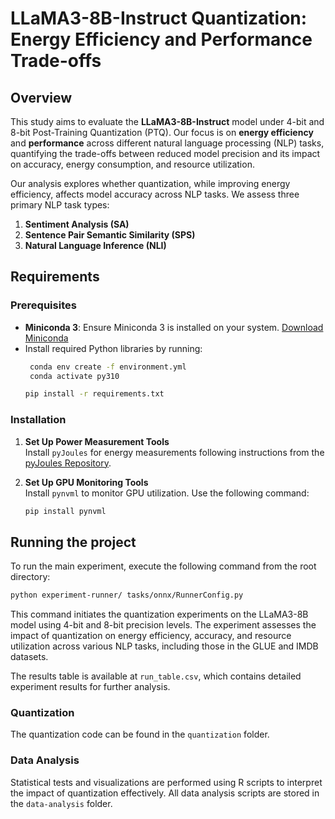 # LLaMA3-8B-Instruct Quantization: Energy Efficiency and Performance Trade-offs

## Overview
This study aims to evaluate the **LLaMA3-8B-Instruct** model under 4-bit and 8-bit Post-Training Quantization (PTQ). Our focus is on **energy efficiency** and **performance** across different natural language processing (NLP) tasks, quantifying the trade-offs between reduced model precision and its impact on accuracy, energy consumption, and resource utilization.

Our analysis explores whether quantization, while improving energy efficiency, affects model accuracy across NLP tasks. We assess three primary NLP task types:
1. **Sentiment Analysis (SA)**
2. **Sentence Pair Semantic Similarity (SPS)**
3. **Natural Language Inference (NLI)**

## Requirements

### Prerequisites
- **Miniconda 3**: Ensure Miniconda 3 is installed on your system. [Download Miniconda](https://docs.anaconda.com/miniconda/)
- Install required Python libraries by running:
  ```bash
   conda env create -f environment.yml
   conda activate py310
  ```
  ```bash
  pip install -r requirements.txt
  ```

### Installation 
1. **Set Up Power Measurement Tools**  
   Install `pyJoules` for energy measurements following instructions from the [pyJoules Repository](https://pypi.org/project/pyJoules/).

2. **Set Up GPU Monitoring Tools**  
   Install `pynvml` to monitor GPU utilization. Use the following command:
   ```bash
   pip install pynvml
   ```

## Running the project

To run the main experiment, execute the following command from the root directory:
   ```bash
   python experiment-runner/ tasks/onnx/RunnerConfig.py
   ```
This command initiates the quantization experiments on the LLaMA3-8B model using 4-bit and 8-bit precision levels. The experiment assesses the impact of quantization on energy efficiency, accuracy, and resource utilization across various NLP tasks, including those in the GLUE and IMDB datasets.

The results table is available at `run_table.csv`, which contains detailed experiment results for further analysis.

### Quantization
The quantization code can be found in the `quantization` folder.

### Data Analysis
Statistical tests and visualizations are performed using R scripts to interpret the impact of quantization effectively. All data analysis scripts are stored in the `data-analysis` folder.
